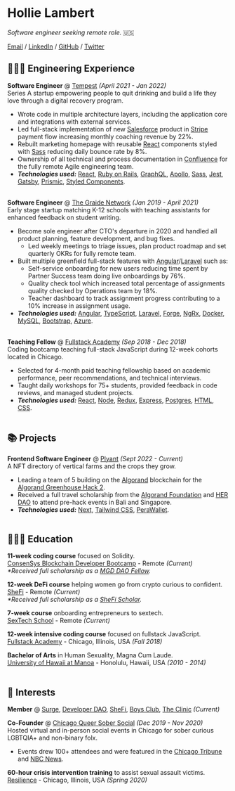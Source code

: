 # Hollie Lambert

_Software engineer seeking remote role._ 🇺🇸<br>

[Email](mailto:hollielulambert@gmail.com) / [LinkedIn](https://www.linkedin.com/in/hollielambert/) / [GitHub](https://github.com/hollielu/) / [Twitter](https://twitter.com/HollieLuLambert/)

## 👩🏼‍💻 Engineering Experience

**Software Engineer** @ [Tempest](https://jointempest.com/) _(April 2021 - Jan 2022)_<br>
Series A startup empowering people to quit drinking and build a life they love through a digital recovery program.

- Wrote code in multiple architecture layers, including the application core and integrations with external services.
- Led full-stack implementation of new [Salesforce](https://www.salesforce.com/) product in [Stripe](https://stripe.com/) payment flow increasing monthly coaching revenue by 22%.
- Rebuilt marketing homepage with reusable [React](https://reactjs.org/) components styled with [Sass](https://sass-lang.com/) reducing daily bounce rate by 8%.
- Ownership of all technical and process documentation in [Confluence](https://www.atlassian.com/software/confluence) for the fully remote Agile engineering team.
- **_Technologies used:_** [React](https://reactjs.org/), [Ruby on Rails](https://rubyonrails.org/), [GraphQL](https://graphql.org/), [Apollo](https://www.apollographql.com/), [Sass](https://sass-lang.com/), [Jest](https://jestjs.io/), [Gatsby](https://www.gatsbyjs.com/), [Prismic](https://prismic.io/), [Styled Components](https://www.styled-components.com/).
  <br><br>

**Software Engineer** @ [The Graide Network](https://www.thegraidenetwork.com/) _(Jan 2019 - April 2021)_ <br>
Early stage startup matching K-12 schools with teaching assistants for enhanced feedback on student writing.

- Become sole engineer after CTO's departure in 2020 and handled all product planning, feature development, and bug fixes.
  - Led weekly meetings to triage issues, plan product roadmap and set quarterly OKRs for fully remote team.
- Built multiple greenfield full-stack features with [Angular](https://angular.io/)/[Laravel](https://laravel.com/) such as:
  - Self-service onboarding for new users reducing time spent by Partner Success team doing live onboardings by 76%.
  - Quality check tool which increased total percentage of assignments quality checked by Operations team by 18%.
  - Teacher dashboard to track assignment progress contributing to a 10% increase in assignment usage.
- **_Technologies used:_** [Angular](https://angular.io/), [TypeScript](https://www.typescriptlang.org/), [Laravel](https://laravel.com/), [Forge](https://forge.laravel.com/), [NgRx](https://ngrx.io/), [Docker](https://www.docker.com/), [MySQL](https://www.mysql.com/), [Bootstrap](https://getbootstrap.com/), [Azure](https://azure.microsoft.com/en-us/).
  <br><br>

**Teaching Fellow** @ [Fullstack Academy](https://www.fullstackacademy.com/) _(Sep 2018 - Dec 2018)_ <br>
Coding bootcamp teaching full-stack JavaScript during 12-week cohorts located in Chicago.

- Selected for 4-month paid teaching fellowship based on academic performance, peer recommendations, and technical interviews.
- Taught daily workshops for 75+ students, provided feedback in code reviews, and managed student projects.
- **_Technologies used:_** [React](https://reactjs.org/), [Node](https://nodejs.org/), [Redux](https://redux.js.org/), [Express](https://expressjs.com), [Postgres](https://www.postgresql.org/), [HTML](https://html.spec.whatwg.org/multipage/), [CSS](https://www.w3.org/Style/CSS/Overview.en.html).
  <br><br>

## 📚 Projects

**Frontend Software Engineer** @ [Plyant](https://github.com/hollielu/Plyant) _(Sept 2022 - Current)_<br>
A NFT directory of vertical farms and the crops they grow.

- Leading a team of 5 building on the [Algorand](https://www.algorand.com/) blockchain for the [Algorand Greenhouse Hack 2](https://gitcoin.co/hackathon/greenhouse/onboard).
- Received a full travel scholarship from the [Algorand Foundation](https://twitter.com/AlgoFoundation) and [HER DAO](https://twitter.com/_HerDAO) to attend pre-hack events in Bali and Singapore.
- **_Technologies used:_** [Next](https://nextjs.org/), [Tailwind CSS](https://tailwindcss.com/), [PeraWallet](https://perawallet.app/).
  <br><br>

## 👩🏼‍🎓 Education

**11-week coding course** focused on Solidity.<br>
[ConsenSys Blockchain Developer Bootcamp](https://courses.consensys.net/courses/blockchain-developer-bootcamp-registration-2021) - Remote _(Current)_ <br>
_\*Received full scholarship as a [MGD DAO Fellow](https://twitter.com/metagammadelta)._

**12-week DeFi course** helping women go from crypto curious to confident.<br>
[SheFi](https://www.shefi.org/) - Remote _(Current)_ <br>
_\*Received full scholarship as a [SheFi Scholar](https://www.shefi.org/)._

**7-week course** onboarding entrepreneurs to sextech.<br>
[SexTech School](https://www.sextechschool.com/) - Remote _(Current)_ <br>

**12-week intensive coding course** focused on fullstack JavaScript.<br>
[Fullstack Academy](https://www.fullstackacademy.com/) - Chicago, Illinois, USA _(Fall 2018)_ <br>

**Bachelor of Arts** in Human Sexuality, Magna Cum Laude.<br>
[University of Hawaii at Manoa](https://manoa.hawaii.edu/) - Honolulu, Hawaii, USA _(2010 - 2014)_
<br><br>

## 💃 Interests

**Member** @ [Surge](https://twitter.com/surge_women), [Developer DAO](https://twitter.com/developer_dao), [SheFi](https://twitter.com/She__Fi), [Boys Club](https://twitter.com/BoysClubCrypto), [The Clinic](https://twitter.com/ClinicNFT) _(Current)_

**Co-Founder** @ [Chicago Queer Sober Social](https://www.instagram.com/queersobersocial/) _(Dec 2019 - Nov 2020)_ <br>
Hosted virtual and in-person social events in Chicago for sober curious LGBTQIA+ and non-binary folx.

- Events drew 100+ attendees and were featured in the [Chicago Tribune](https://www.chicagotribune.com/lifestyles/ct-life-queer-sober-social-tt-02172020-20200219-uauas6ifnbg25knufsbsx3wzsu-story.html) and [NBC News](https://www.nbcnews.com/feature/nbc-out/queer-sober-new-options-arise-those-seeking-booze-free-fun-n1127821).<br>

**60-hour crisis intervention training** to assist sexual assault victims.<br>
[Resilience](https://www.ourresilience.org/) - Chicago, Illinois, USA _(Spring 2020)_ <br>
